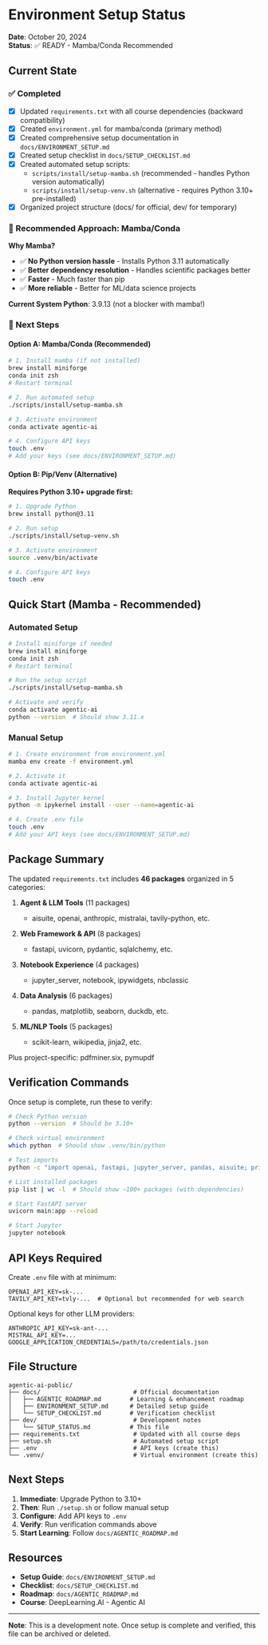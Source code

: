# Environment Setup Status

**Date**: October 20, 2024  
**Status**: ✅ READY - Mamba/Conda Recommended

## Current State

### ✅ Completed
- [x] Updated `requirements.txt` with all course dependencies (backward compatibility)
- [x] Created `environment.yml` for mamba/conda (primary method)
- [x] Created comprehensive setup documentation in `docs/ENVIRONMENT_SETUP.md`
- [x] Created setup checklist in `docs/SETUP_CHECKLIST.md`
- [x] Created automated setup scripts:
  - `scripts/install/setup-mamba.sh` (recommended - handles Python version automatically)
  - `scripts/install/setup-venv.sh` (alternative - requires Python 3.10+ pre-installed)
- [x] Organized project structure (docs/ for official, dev/ for temporary)

### 🚀 Recommended Approach: Mamba/Conda

**Why Mamba?**
- ✅ **No Python version hassle** - Installs Python 3.11 automatically
- ✅ **Better dependency resolution** - Handles scientific packages better
- ✅ **Faster** - Much faster than pip
- ✅ **More reliable** - Better for ML/data science projects

**Current System Python**: 3.9.13 (not a blocker with mamba!)

### 🔄 Next Steps

#### Option A: Mamba/Conda (Recommended)

```bash
# 1. Install mamba (if not installed)
brew install miniforge
conda init zsh
# Restart terminal

# 2. Run automated setup
./scripts/install/setup-mamba.sh

# 3. Activate environment
conda activate agentic-ai

# 4. Configure API keys
touch .env
# Add your keys (see docs/ENVIRONMENT_SETUP.md)
```

#### Option B: Pip/Venv (Alternative)

**Requires Python 3.10+ upgrade first:**

```bash
# 1. Upgrade Python
brew install python@3.11

# 2. Run setup
./scripts/install/setup-venv.sh

# 3. Activate environment
source .venv/bin/activate

# 4. Configure API keys
touch .env
```

## Quick Start (Mamba - Recommended)

### Automated Setup
```bash
# Install miniforge if needed
brew install miniforge
conda init zsh
# Restart terminal

# Run the setup script
./scripts/install/setup-mamba.sh

# Activate and verify
conda activate agentic-ai
python --version  # Should show 3.11.x
```

### Manual Setup
```bash
# 1. Create environment from environment.yml
mamba env create -f environment.yml

# 2. Activate it
conda activate agentic-ai

# 3. Install Jupyter kernel
python -m ipykernel install --user --name=agentic-ai

# 4. Create .env file
touch .env
# Add your API keys (see docs/ENVIRONMENT_SETUP.md)
```

## Package Summary

The updated `requirements.txt` includes **46 packages** organized in 5 categories:

1. **Agent & LLM Tools** (11 packages)
   - aisuite, openai, anthropic, mistralai, tavily-python, etc.

2. **Web Framework & API** (8 packages)
   - fastapi, uvicorn, pydantic, sqlalchemy, etc.

3. **Notebook Experience** (4 packages)
   - jupyter_server, notebook, ipywidgets, nbclassic

4. **Data Analysis** (6 packages)
   - pandas, matplotlib, seaborn, duckdb, etc.

5. **ML/NLP Tools** (5 packages)
   - scikit-learn, wikipedia, jinja2, etc.

Plus project-specific: pdfminer.six, pymupdf

## Verification Commands

Once setup is complete, run these to verify:

```bash
# Check Python version
python --version  # Should be 3.10+

# Check virtual environment
which python  # Should show .venv/bin/python

# Test imports
python -c "import openai, fastapi, jupyter_server, pandas, aisuite; print('✅ OK')"

# List installed packages
pip list | wc -l  # Should show ~100+ packages (with dependencies)

# Start FastAPI server
uvicorn main:app --reload

# Start Jupyter
jupyter notebook
```

## API Keys Required

Create `.env` file with at minimum:

```env
OPENAI_API_KEY=sk-...
TAVILY_API_KEY=tvly-...  # Optional but recommended for web search
```

Optional keys for other LLM providers:
```env
ANTHROPIC_API_KEY=sk-ant-...
MISTRAL_API_KEY=...
GOOGLE_APPLICATION_CREDENTIALS=/path/to/credentials.json
```

## File Structure

```
agentic-ai-public/
├── docs/                          # Official documentation
│   ├── AGENTIC_ROADMAP.md        # Learning & enhancement roadmap
│   ├── ENVIRONMENT_SETUP.md      # Detailed setup guide
│   └── SETUP_CHECKLIST.md        # Verification checklist
├── dev/                           # Development notes
│   └── SETUP_STATUS.md           # This file
├── requirements.txt               # Updated with all course deps
├── setup.sh                       # Automated setup script
├── .env                           # API keys (create this)
└── .venv/                         # Virtual environment (create this)
```

## Next Steps

1. **Immediate**: Upgrade Python to 3.10+
2. **Then**: Run `./setup.sh` or follow manual setup
3. **Configure**: Add API keys to `.env`
4. **Verify**: Run verification commands above
5. **Start Learning**: Follow `docs/AGENTIC_ROADMAP.md`

## Resources

- **Setup Guide**: `docs/ENVIRONMENT_SETUP.md`
- **Checklist**: `docs/SETUP_CHECKLIST.md`
- **Roadmap**: `docs/AGENTIC_ROADMAP.md`
- **Course**: DeepLearning.AI - Agentic AI

---

**Note**: This is a development note. Once setup is complete and verified, this file can be archived or deleted.

